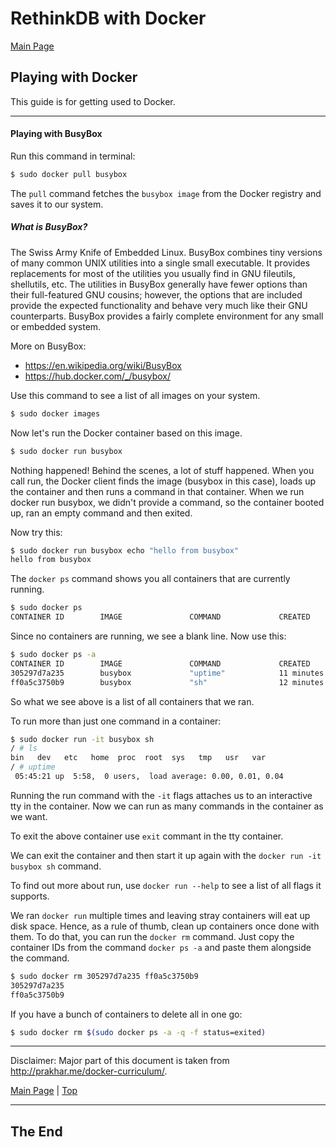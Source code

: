<a id="top"></a>

# RethinkDB with Docker

[Main Page](README.md)

## Playing with Docker

This guide is for getting used to Docker.

---

#### Playing with BusyBox

Run this command in terminal:

```sh
$ sudo docker pull busybox
```

The `pull` command fetches the `busybox image` from the Docker registry and saves it to our system.

##### What is BusyBox?

The Swiss Army Knife of Embedded Linux. BusyBox combines tiny versions of many common UNIX utilities into a single small executable. It provides replacements for most of the utilities you usually find in GNU fileutils, shellutils, etc. The utilities in BusyBox generally have fewer options than their full-featured GNU cousins; however, the options that are included provide the expected functionality and behave very much like their GNU counterparts. BusyBox provides a fairly complete environment for any small or embedded system.

More on BusyBox:
- https://en.wikipedia.org/wiki/BusyBox
- https://hub.docker.com/_/busybox/

Use this command to see a list of all images on your system.

```sh
$ sudo docker images
```

Now let's run the Docker container based on this image.

```sh
$ sudo docker run busybox
```

Nothing happened! Behind the scenes, a lot of stuff happened. When you call run, the Docker client finds the image (busybox in this case), loads up the container and then runs a command in that container. When we run docker run busybox, we didn't provide a command, so the container booted up, ran an empty command and then exited.

Now try this:


```sh
$ sudo docker run busybox echo "hello from busybox"
hello from busybox
```

The `docker ps` command shows you all containers that are currently running.

```sh
$ sudo docker ps
CONTAINER ID        IMAGE               COMMAND             CREATED             STATUS              PORTS               NAMES
```

Since no containers are running, we see a blank line. Now use this:

```sh
$ sudo docker ps -a
CONTAINER ID        IMAGE               COMMAND             CREATED             STATUS                      PORTS               NAMES
305297d7a235        busybox             "uptime"            11 minutes ago      Exited (0) 11 minutes ago                       distracted_goldstine
ff0a5c3750b9        busybox             "sh"                12 minutes ago      Exited (0) 12 minutes ago                       elated_ramanujan
```

So what we see above is a list of all containers that we ran.

To run more than just one command in a container:

```sh
$ sudo docker run -it busybox sh
/ # ls
bin   dev   etc   home  proc  root  sys   tmp   usr   var
/ # uptime
 05:45:21 up  5:58,  0 users,  load average: 0.00, 0.01, 0.04
```

Running the run command with the `-it` flags attaches us to an interactive tty in the container. Now we can run as many commands in the container as we want.

To exit the above container use `exit` commant in the tty container.

We can exit the container and then start it up again with the `docker run -it busybox sh` command.

To find out more about run, use `docker run --help` to see a list of all flags it supports.

We ran `docker run` multiple times and leaving stray containers will eat up disk space. Hence, as a rule of thumb, clean up containers once done with them. To do that, you can run the `docker rm` command. Just copy the container IDs from the command `docker ps -a` and paste them alongside the command.

```sh
$ sudo docker rm 305297d7a235 ff0a5c3750b9
305297d7a235
ff0a5c3750b9
```

If you have a bunch of containers to delete all in one go:

```sh
$ sudo docker rm $(sudo docker ps -a -q -f status=exited)
```

---

Disclaimer: Major part of this document is taken from http://prakhar.me/docker-curriculum/.

[Main Page](README.md) | [Top](#top)

---

## The End
